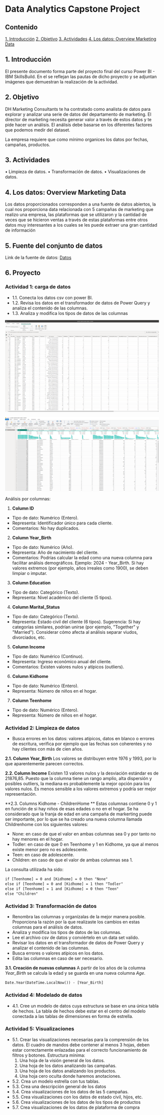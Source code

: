 # Data Analytics Capstone Project

## Contenido
[1. Introducción](#1-introducción)
[2. Objetivo](#2-objetivo)
[3. Actividades](#3-actividades)
[4. Los datos: Overview Marketing Data](#4-los-datos-overview-marketing-data)

## 1. Introducción
El presente documento forma parte del proyecto final del curso Power BI - IBM SkillsBuild. En el se reflejan las pautas de dicho proyecto y se adjuntan imágenes que demuestran la realización de la actividad.

## 2. Objetivo
DH Marketing Consultants te ha contratado como analista de datos para explorar y analizar una serie de datos del departamento de marketing. El director de marketing necesita generar valor a través de estos datos y te pide hacer un análisis. El análisis debe basarse en los diferentes factores que podemos medir del dataset. 

La empresa requiere que como mínimo organices los datos por fechas, campañas, productos.

## 3. Actividades
• Limpieza de datos.
• Transformación de datos.
• Visualizaciones de datos.

## 4. Los datos: Overview Marketing Data
Los datos proporcionados corresponden a una fuente de datos abiertos, la cual nos proporciona data relacionada con 5 campañas de marketing que realizo una empresa, las plataformas que se utilizaron y la cantidad de veces que se hicieron ventas a través de estas plataformas entre otros datos muy interesantes a los cuales se les puede extraer una gran cantidad de información

## 5. Fuente del conjunto de datos
Link de la fuente de datos: [Datos](https://www.kaggle.com/datasets/rodsaldanha/arketing-campaign?resource=download)

## 6. Proyecto

### Actividad 1: carga de datos

- 1.1. Conecta los datos csv con power BI.
- 1.2. Revisa los datos en el transformador de datos de Power Query y analiza el contenido de las columnas.
- 1.3.  Analiza y modifica los tipos de datos de las columnas

![CSV connection](./img/1.1.png)


![Data transformation](./img/1.2.png)

Análisis por columnas:

1. **Column ID**
- Tipo de dato: Numérico (Entero).
- Representa: Identificador único para cada cliente.
- Comentarios: No hay duplicados.

2. **Column Year_Birth**
- Tipo de dato: Numérico (Año).
- Representa: Año de nacimiento del cliente.
- Comentarios: Podrías calcular la edad como una nueva columna para facilitar análisis demográficos. Ejemplo: 2024 - Year_Birth. Si hay valores extremos (por ejemplo, años irreales como 1900), se deben limpiar o imputar.

3. **Column Education**
- Tipo de dato: Categórico (Texto).
- Representa: Nivel académico del cliente (5 tipos).

4. **Column Marital_Status**
- Tipo de dato: Categórico (Texto).
- Representa: Estado civil del cliente (6 tipos).
Sugerencia: Si hay categorías similares, podrían unirse (por ejemplo, "Together" y "Married").
 Considerar cómo afecta al análisis separar viudos, divorciados, etc.

5. **Column Income**
- Tipo de dato: Numérico (Continuo).
- Representa: Ingreso económico anual del cliente.
- Comentarios: Existen valores nulos y atípicos (outliers). 

6. **Column Kidhome**
- Tipo de dato: Numérico (Entero).
- Representa: Número de niños en el hogar.

7. **Column Teenhome**
- Tipo de dato: Numérico (Entero).
- Representa: Número de niños en el hogar.

### Actividad 2: Limpieza de datos
- Busca errores en los datos: valores atípicos, datos en blanco o errores de escritura, verifica por ejemplo que las fechas son coherentes y no hay clientes con más de cien años.

**2.1. Column Year_Birth**
Los valores se distribuyen entre 1976 y 1993, por lo que aparentemente parecen correctos. 

**2.2. Column Income**
Existen 13 valores nulos y la desviación estándar es de 21876,85. Puesto que la columna tiene un rango amplio, 
alta dispersión y posibles outliers, la mediana es probablemente la mejor opción para los valores nulos. 
Es menos sensible a los valores extremos y podría ser mejor representación.

**2.3. Columns Kidhome - ChildrenHome **
Estas columnas contiene 0 y 1 en función de si hay niños de esas edades o no en el hogar. 
Se ha considerado que la franja de edad en una campaña de markerting puede ser importante, 
por lo que se ha creado una nueva columna llamada Childrenhome con los siguientes valores:
- None: en caso de que el valor en ambas columnas sea 0 y por tanto no hay menores en el hogar.
- Todler: en caso de que 0 en Teenhome y 1 en Kidhome, ya que al menos existe menor pero no es adolescente.
- Teen: en caso de adolescente.
- Children: en caso de que el valor de ambas columnas sea 1. 

La consulta utilizada ha sido:
```DAX
if [Teenhome] = 0 and [Kidhome] = 0 then "None"
else if [Teenhome] = 0 and [Kidhome] = 1 then "Todler"
else if [Teenhome] = 1 and [Kidhome] = 0 then "Teen"
else "Children"
```

### Actividad 3: Transformación de datos
- Renombra las columnas y organízalas de la mejor manera posible. Proporciona la razón por la que realizaste los cambios en estas columnas para el análisis de datos.
- Analiza y modifica los tipos de datos de las columnas.
- Lee el archivo csv de datos y conviértelo en un data set valido.
- Revisar los datos en el transformador de datos de Power Query y analizar el contenido de las columnas.
- Busca errores o valores atípicos en los datos.
- Edita las columnas en caso de ser necesario.

**3.1. Creación de nuevas columnas**
A partir de los años de la columna *Year_Birth* se calcula la edad y se guarda en  una nueva columna  *Age*.

```DAX  
Date.Year(DateTime.LocalNow()) - [Year_Birth]
```




### Actividad 4: Modelado de datos
- 4.1. Cree un modelo de datos cuya estructura se base en una única tabla de hechos. La tabla de hechos debe estar en el centro del modelo conectada a las tablas de dimensiones en forma de estrella.

### Actividad 5: Visualizaciones
- 5.1. Crear las visualizaciones necesarias para la comprensión de los datos. El cuadro de mandos debe contener al menos 3 hojas, deben estar correctamente enlazadas para el correcto funcionamiento de filtros y botones.
Estructura mínima:
    1. Una hoja de la visión general de los datos.
    2. Una hoja de los datos analizando las campañas.
    3. Una hoja de los datos analizando los productos.
    4. Una hoja cero oculta donde haremos anotaciones.
- 5.2. Crea un modelo estrella con tus tablas.
- 5.3. Crea una descripción general de los datos
- 5.4. Crea visualizaciones de los datos de las 5 campañas.
- 5.5. Crea visualizaciones con los datos de estado civil, hijos, etc.
- 5.6. Crea visualizaciones de los datos de los tipos de productos
- 5.7. Crea visualizaciones de los datos de plataforma de compra